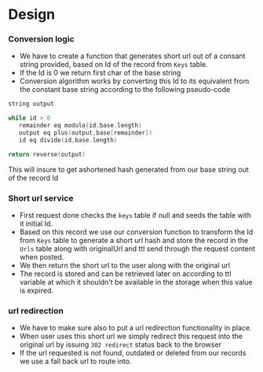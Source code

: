 # Design

### Conversion logic
- We have to create a function that generates short url out of a consant string provided, based on Id of the record from `Keys` table.
- If the Id is 0 we return first char of the base string
- Conversion algorithm works by converting this Id to its equivalent from the constant base string according to the following pseudo-code
``` c 
string output

while id > 0
   remainder eq modulo(id,base.length)
   output eq plus(output,base[remainder])
   id eq divide(id,base.length)

return reverse(output)
```
This will insure to get ashortened hash generated from our base string out of the record Id
### Short url service
- First request done checks the `keys` table if null and seeds the table with it initial Id.
- Based on this record we use our conversion function to transform the Id from `Keys` table to generate a short url hash and store the record in the `Urls` table along with originalUrl and ttl send through the request content when posted.
- We then return the short url to the user along with the original url 
- The record is stored and can be retrieved later on according to ttl variable at which it shouldn't be available in the storage when this value is expired.
### url redirection
- We have to make sure also to put a url redirection 
functionality in place.
- When user uses this short url we simply redirect this request into the original url by issuing `302 redirect` status back to the browser
- If the url requested is not found, outdated or deleted from our records we use a fall back url to route into.

